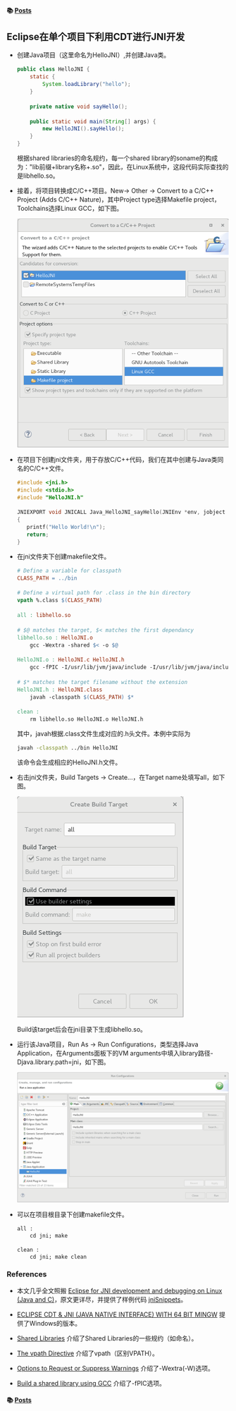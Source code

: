 #### &#x1F4DA; [Posts](../)

## Eclipse在单个项目下利用CDT进行JNI开发

- 创建Java项目（这里命名为HelloJNI）,并创建Java类。
  ```java
  public class HelloJNI {
      static {
          System.loadLibrary("hello");
      }

      private native void sayHello();

      public static void main(String[] args) {
          new HelloJNI().sayHello();
      }
  }
  ```

	根据shared libraries的命名规约，每一个shared library的soname的构成为："lib前缀+library名称+.so"，因此，在Linux系统中，这段代码实际查找的是libhello.so。

- 接着，将项目转换成C/C++项目。New-> Other -> Convert to a C/C++ Project (Adds C/C++ Nature)，其中Project type选择Makefile project，Toolchains选择Linux GCC，如下图。

	![alt text](img/Eclipse_CDT_JNI_fig_01.png)  

- 在项目下创建jni文件夹，用于存放C/C++代码，我们在其中创建与Java类同名的C/C++文件。
  ```c
  #include <jni.h>
  #include <stdio.h>
  #include "HelloJNI.h"

  JNIEXPORT void JNICALL Java_HelloJNI_sayHello(JNIEnv *env, jobject thisObj)
  {
     printf("Hello World!\n");
     return;
  }
  ```

- 在jni文件夹下创建makefile文件。
  ```makefile
  # Define a variable for classpath
  CLASS_PATH = ../bin

  # Define a virtual path for .class in the bin directory
  vpath %.class $(CLASS_PATH)

  all : libhello.so

  # $@ matches the target, $< matches the first dependancy
  libhello.so : HelloJNI.o
      gcc -Wextra -shared $< -o $@

  HelloJNI.o : HelloJNI.c HelloJNI.h
      gcc -fPIC -I/usr/lib/jvm/java/include -I/usr/lib/jvm/java/include/linux -c $< -o $@

  # $* matches the target filename without the extension
  HelloJNI.h : HelloJNI.class
      javah -classpath $(CLASS_PATH) $*

  clean :
      rm libhello.so HelloJNI.o HelloJNI.h
  ```

	其中，javah根据.class文件生成对应的.h头文件。本例中实际为
  ```bash
  javah -classpath ../bin HelloJNI
  ```

	该命令会生成相应的HelloJNI.h文件。

- 右击jni文件夹，Build Targets -> Create...，在Target name处填写all，如下图。

	![alt text](img/Eclipse_CDT_JNI_fig_02.png)  

	Build该target后会在jni目录下生成libhello.so。

- 运行该Java项目，Run As -> Run Configurations，类型选择Java Application，在Arguments面板下的VM arguments中填入library路径-Djava.library.path=jni，如下图。

	![alt text](img/Eclipse_CDT_JNI_fig_03.png)  

- 可以在项目根目录下创建makefile文件。
  ```
  all :
      cd jni; make

  clean :
      cd jni; make clean
  ```

### References

- 本文几乎全文照搬 [Eclipse for JNI development and debugging on Linux (Java and C)](https://developers.redhat.com/blog/2016/11/03/eclipse-for-jni-development-and-debugging-on-linux-java-and-c/)，原文更详尽，并提供了样例代码 [jniSnippets](https://github.com/LeoUfimtsev/jniSnippets)。

- [ECLIPSE CDT & JNI (JAVA NATIVE INTERFACE) WITH 64 BIT MINGW](http://www.bogotobogo.com/cplusplus/eclipse_CDT_JNI_MinGW_64bit.php) 提供了Windows的版本。

- [Shared Libraries](http://tldp.org/HOWTO/Program-Library-HOWTO/shared-libraries.html) 介绍了Shared Libraries的一些规约（如命名）。

- [The vpath Directive](https://www.gnu.org/software/make/manual/html_node/Selective-Search.html) 介绍了vpath（区别VPATH）。

- [Options to Request or Suppress Warnings](https://gcc.gnu.org/onlinedocs/gcc-4.5.1/gcc/Warning-Options.html) 介绍了-Wextra(-W)选项。

- [Build a shared library using GCC](http://www.microhowto.info/howto/build_a_shared_library_using_gcc.html) 介绍了-fPIC选项。

#### &#x1F4DA; [Posts](../)